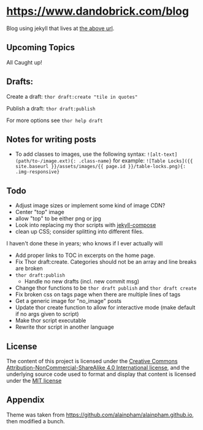 # https://www.dandobrick.com/blog
Blog using jekyll that lives at [the above url](https://www.dandobrick.com/blog).

## Upcoming Topics
All Caught up!

## Drafts:

Create a draft: `thor draft:create "tile in quotes"`

Publish a draft: `thor draft:publish`

For more options see `thor help draft`

## Notes for writing posts
- To add classes to images, use the following syntax:
`![alt-text](path/to-/image.ext){: .class-name}`
for example:
`![Table Locks]({{ site.baseurl }}/assets/images/{{ page.id }}/table-locks.png){: .img-responsive}`

## Todo
- Adjust image sizes or implement some kind of image CDN?
- Center "top" image
- allow "top" to be either png or jpg
- Look into replacing my thor scripts with [jekyll-compose](https://github.com/jekyll/jekyll-compose)
- clean up CSS; consider splitting into different files.

I haven't done these in years; who knows if I ever actually will

- Add proper links to TOC in excerpts on the home page.
- Fix Thor draft:create. Categories should not be an array and line breaks are broken
- `thor draft:publish`
  - Handle no new drafts (incl. new commit msg)
- Change thor functions to be `thor draft publish` and `thor draft create`
- Fix broken css on tags page when there are multiple lines of tags
- Get a generic image for "no_image" posts
- Update thor create function to allow for interactive mode (make default if no args given to script)
- Make thor script executable
- Rewrite thor script in another language

## License
The content of this project is licensed under the [Creative Commons Attribution-NonCommercial-ShareAlike 4.0 International license](https://creativecommons.org/licenses/by-nc-sa/4.0/legalcode), and the underlying source code used to format and display that content is licensed under the [MIT license](https://github.com/DanDobrick/blog/blob/master/LICENSE)

## Appendix
Theme was taken from https://github.com/alainpham/alainpham.github.io, then modified a bunch.